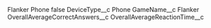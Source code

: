 <?xml version="1.0" encoding="UTF-8"?>
<CustomMetadata xmlns="http://soap.sforce.com/2006/04/metadata" xmlns:xsi="http://www.w3.org/2001/XMLSchema-instance" xmlns:xsd="http://www.w3.org/2001/XMLSchema">
    <label>Flanker Phone</label>
    <protected>false</protected>
    <values>
        <field>DeviceType__c</field>
        <value xsi:type="xsd:string">Phone</value>
    </values>
    <values>
        <field>GameName__c</field>
        <value xsi:type="xsd:string">Flanker</value>
    </values>
    <values>
        <field>OverallAverageCorrectAnswers__c</field>
        <value xsi:nil="true"/>
    </values>
    <values>
        <field>OverallAverageReactionTime__c</field>
        <value xsi:nil="true"/>
    </values>
</CustomMetadata>
